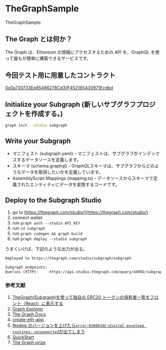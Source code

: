 # TheGraphSample

TheGraphSample

## The Graph とは何か？

The Graph は、Ethereum の情報にアクセスするための API を、GraphQL を使って誰もが簡単に構築できるサービスです。

## 今回テスト用に用意したコントラクト 

[0x0a730733Ee85466278Cd31F452165A30971Ecdbd](https://snowtrace.io/address/0x0a730733Ee85466278Cd31F452165A30971Ecdbd)

## Initialize your Subgraph (新しいサブグラフプロジェクトを作成する。)

```bash
graph init --studio subgraph
```

## Write your Subgraph

- マニフェスト (subgraph.yaml) - マニフェストは、サブグラフがインデックスするデータソースを定義します。
- スキーマ (schema.graphql) - GraphQLスキーマは、サブグラフからどのようなデータを取得したいかを定義しています。
- AssemblyScript Mappings (mapping.ts) - データソースからスキーマで定義されたエンティティにデータを変換するコードです。

## Deploy to the Subgraph Studio

1. go to [https://thegraph.com/studio/](https://thegraph.com/studio/)
2. connect wallet
3. run `graph auth --studio API_KEY`
4. run `cd subgraph`
5. run `graph codegen && graph build`
6. run `graph deploy --studio subgraph`

うまくいけば、下記のような出力が出る。

```bash
Deployed to https://thegraph.com/studio/subgraph/subgraph

Subgraph endpoints:
Queries (HTTP):     https://api.studio.thegraph.com/query/44992/subgraph/v0.0.1
```

### 参考文献

1. [TheGraph(Subgraph)を使って独自の ERC20 トークンの保有者一覧をフロント（React）に表示する](https://qiita.com/toshiaki_takase/items/761435120d7ca9c7ff6c)
2. [Graph Explorer](https://thegraph.com/explorer)
3. [The Graph Docs](https://thegraph.com/docs/en/network/explorer/)
4. [create-eth-app](https://github.com/mashharuki/create-eth-app)
5. [Nodejs のバージョンを上げたら`error:0308010C:digital envelope routines::unsupported`が出てしまう](https://qiita.com/akitkat/items/f455bbc088a408cbc3a5)
6. [QuickStart](https://thegraph.com/docs/en/cookbook/quick-start/)
7. [The Graph prize](https://ethglobal.com/events/tokyo/prizes)